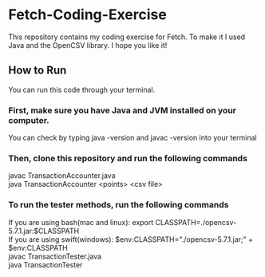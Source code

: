 # Fetch-Coding-Exercise
This repository contains my coding exercise for Fetch. To make it I used Java and the OpenCSV library. I hope you like it!

<h2>How to Run</h2>
You can run this code through your terminal.

<h3>First, make sure you have Java and JVM installed on your computer.</h3>
You can check by typing java -version and javac -version into your terminal

<h3> Then, clone this repository and run the following commands</h3>
javac TransactionAccounter.java <br>
java TransactionAccounter &lt;points&gt; &lt;csv file&gt;
<br>
<h3> To run the tester methods, run the following commands</h3>
If you are using bash(mac and linux): export CLASSPATH=./opencsv-5.7.1.jar:$CLASSPATH <br>
If you are using swift(windows): $env:CLASSPATH="./opencsv-5.7.1.jar;" + $env:CLASSPATH <br>
javac TransactionTester.java <br>
java TransactionTester
